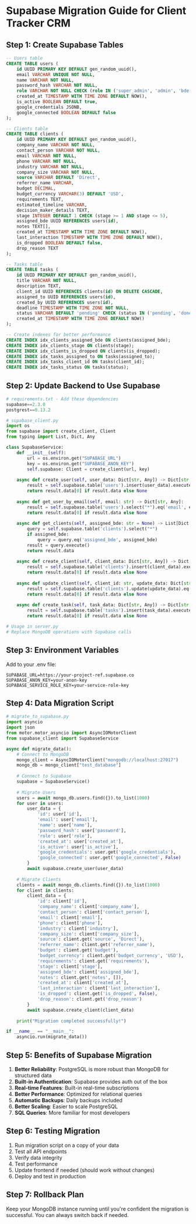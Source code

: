 # Supabase Migration Guide for Client Tracker CRM

## Step 1: Create Supabase Tables

```sql
-- Users table
CREATE TABLE users (
    id UUID PRIMARY KEY DEFAULT gen_random_uuid(),
    email VARCHAR UNIQUE NOT NULL,
    name VARCHAR NOT NULL,
    password_hash VARCHAR NOT NULL,
    role VARCHAR NOT NULL CHECK (role IN ('super_admin', 'admin', 'bde')),
    created_at TIMESTAMP WITH TIME ZONE DEFAULT NOW(),
    is_active BOOLEAN DEFAULT true,
    google_credentials JSONB,
    google_connected BOOLEAN DEFAULT false
);

-- Clients table
CREATE TABLE clients (
    id UUID PRIMARY KEY DEFAULT gen_random_uuid(),
    company_name VARCHAR NOT NULL,
    contact_person VARCHAR NOT NULL,
    email VARCHAR NOT NULL,
    phone VARCHAR NOT NULL,
    industry VARCHAR NOT NULL,
    company_size VARCHAR NOT NULL,
    source VARCHAR DEFAULT 'Direct',
    referrer_name VARCHAR,
    budget DECIMAL,
    budget_currency VARCHAR(3) DEFAULT 'USD',
    requirements TEXT,
    estimated_timeline VARCHAR,
    decision_maker_details TEXT,
    stage INTEGER DEFAULT 1 CHECK (stage >= 1 AND stage <= 5),
    assigned_bde UUID REFERENCES users(id),
    notes TEXT[],
    created_at TIMESTAMP WITH TIME ZONE DEFAULT NOW(),
    last_interaction TIMESTAMP WITH TIME ZONE DEFAULT NOW(),
    is_dropped BOOLEAN DEFAULT false,
    drop_reason TEXT
);

-- Tasks table
CREATE TABLE tasks (
    id UUID PRIMARY KEY DEFAULT gen_random_uuid(),
    title VARCHAR NOT NULL,
    description TEXT,
    client_id UUID REFERENCES clients(id) ON DELETE CASCADE,
    assigned_to UUID REFERENCES users(id),
    created_by UUID REFERENCES users(id),
    deadline TIMESTAMP WITH TIME ZONE NOT NULL,
    status VARCHAR DEFAULT 'pending' CHECK (status IN ('pending', 'done', 'overdue')),
    created_at TIMESTAMP WITH TIME ZONE DEFAULT NOW()
);

-- Create indexes for better performance
CREATE INDEX idx_clients_assigned_bde ON clients(assigned_bde);
CREATE INDEX idx_clients_stage ON clients(stage);
CREATE INDEX idx_clients_is_dropped ON clients(is_dropped);
CREATE INDEX idx_tasks_assigned_to ON tasks(assigned_to);
CREATE INDEX idx_tasks_client_id ON tasks(client_id);
CREATE INDEX idx_tasks_status ON tasks(status);
```

## Step 2: Update Backend to Use Supabase

```python
# requirements.txt - Add these dependencies
supabase==2.3.0
postgrest==0.13.2

# supabase_client.py
import os
from supabase import create_client, Client
from typing import List, Dict, Any

class SupabaseService:
    def __init__(self):
        url = os.environ.get("SUPABASE_URL")
        key = os.environ.get("SUPABASE_ANON_KEY")
        self.supabase: Client = create_client(url, key)
    
    async def create_user(self, user_data: Dict[str, Any]) -> Dict[str, Any]:
        result = self.supabase.table('users').insert(user_data).execute()
        return result.data[0] if result.data else None
    
    async def get_user_by_email(self, email: str) -> Dict[str, Any]:
        result = self.supabase.table('users').select("*").eq('email', email).execute()
        return result.data[0] if result.data else None
    
    async def get_clients(self, assigned_bde: str = None) -> List[Dict[str, Any]]:
        query = self.supabase.table('clients').select("*")
        if assigned_bde:
            query = query.eq('assigned_bde', assigned_bde)
        result = query.execute()
        return result.data
    
    async def create_client(self, client_data: Dict[str, Any]) -> Dict[str, Any]:
        result = self.supabase.table('clients').insert(client_data).execute()
        return result.data[0] if result.data else None
    
    async def update_client(self, client_id: str, update_data: Dict[str, Any]) -> Dict[str, Any]:
        result = self.supabase.table('clients').update(update_data).eq('id', client_id).execute()
        return result.data[0] if result.data else None
    
    async def create_task(self, task_data: Dict[str, Any]) -> Dict[str, Any]:
        result = self.supabase.table('tasks').insert(task_data).execute()
        return result.data[0] if result.data else None

# Usage in server.py
# Replace MongoDB operations with Supabase calls
```

## Step 3: Environment Variables

Add to your .env file:
```
SUPABASE_URL=https://your-project-ref.supabase.co
SUPABASE_ANON_KEY=your-anon-key
SUPABASE_SERVICE_ROLE_KEY=your-service-role-key
```

## Step 4: Data Migration Script

```python
# migrate_to_supabase.py
import asyncio
import json
from motor.motor_asyncio import AsyncIOMotorClient
from supabase_client import SupabaseService

async def migrate_data():
    # Connect to MongoDB
    mongo_client = AsyncIOMotorClient("mongodb://localhost:27017")
    mongo_db = mongo_client["test_database"]
    
    # Connect to Supabase
    supabase = SupabaseService()
    
    # Migrate Users
    users = await mongo_db.users.find({}).to_list(1000)
    for user in users:
        user_data = {
            'id': user['id'],
            'email': user['email'],
            'name': user['name'],
            'password_hash': user['password'],
            'role': user['role'],
            'created_at': user['created_at'],
            'is_active': user['is_active'],
            'google_credentials': user.get('google_credentials'),
            'google_connected': user.get('google_connected', False)
        }
        await supabase.create_user(user_data)
    
    # Migrate Clients
    clients = await mongo_db.clients.find({}).to_list(1000)
    for client in clients:
        client_data = {
            'id': client['id'],
            'company_name': client['company_name'],
            'contact_person': client['contact_person'],
            'email': client['email'],
            'phone': client['phone'],
            'industry': client['industry'],
            'company_size': client['company_size'],
            'source': client.get('source', 'Direct'),
            'referrer_name': client.get('referrer_name'),
            'budget': client.get('budget'),
            'budget_currency': client.get('budget_currency', 'USD'),
            'requirements': client.get('requirements'),
            'stage': client['stage'],
            'assigned_bde': client['assigned_bde'],
            'notes': client.get('notes', []),
            'created_at': client['created_at'],
            'last_interaction': client['last_interaction'],
            'is_dropped': client.get('is_dropped', False),
            'drop_reason': client.get('drop_reason')
        }
        await supabase.create_client(client_data)
    
    print("Migration completed successfully!")

if __name__ == "__main__":
    asyncio.run(migrate_data())
```

## Step 5: Benefits of Supabase Migration

1. **Better Reliability**: PostgreSQL is more robust than MongoDB for structured data
2. **Built-in Authentication**: Supabase provides auth out of the box
3. **Real-time Features**: Built-in real-time subscriptions
4. **Better Performance**: Optimized for relational queries
5. **Automatic Backups**: Daily backups included
6. **Better Scaling**: Easier to scale PostgreSQL
7. **SQL Queries**: More familiar for most developers

## Step 6: Testing Migration

1. Run migration script on a copy of your data
2. Test all API endpoints
3. Verify data integrity
4. Test performance
5. Update frontend if needed (should work without changes)
6. Deploy and test in production

## Step 7: Rollback Plan

Keep your MongoDB instance running until you're confident the migration is successful. You can always switch back if needed.